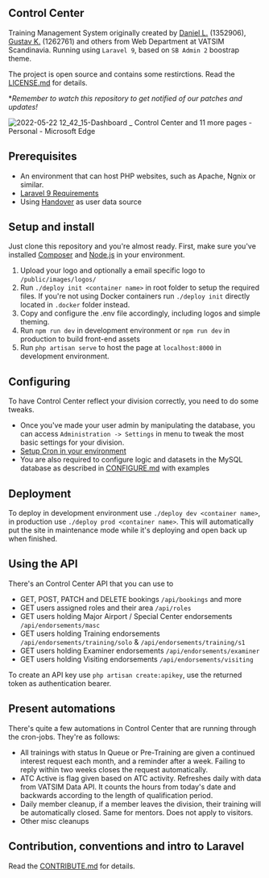 ## Control Center
Training Management System originally created by [Daniel L.](https://github.com/blt950) (1352906), [Gustav K.](https://github.com/gustavkauman) (1262761) and others from Web Department at VATSIM Scandinavia. Running using `Laravel 9`, based on `SB Admin 2` boostrap theme.

The project is open source and contains some restirctions. Read the [LICENSE.md](LICENSE.md) for details.

**Remember to watch this repository to get notified of our patches and updates!*

![2022-05-22 12_42_15-Dashboard _ Control Center and 11 more pages - Personal - Microsoft​ Edge](https://user-images.githubusercontent.com/2505044/169692486-50ca8cb6-54a4-41a7-a18d-13a329234d30.png)


## Prerequisites
- An environment that can host PHP websites, such as Apache, Ngnix or similar.
- [Laravel 9 Requirements](https://laravel.com/docs/9.x/deployment#server-requirements)
- Using [Handover](https://github.com/Vatsim-Scandinavia/handover) as user data source

## Setup and install
Just clone this repository and you're almost ready. First, make sure you've installed [Composer](https://getcomposer.org) and [Node.js](https://nodejs.org/en/) in your environment.

1. Upload your logo and optionally a email specific logo to `/public/images/logos/`
2. Run `./deploy init <container name>` in root folder to setup the required files. If you're not using Docker containers run `./deploy init` directly located in `.docker` folder instead.
3. Copy and configure the .env file accordingly, including logos and simple theming.
4. Run `npm run dev` in development environment or `npm run dev` in production to build front-end assets
5. Run `php artisan serve` to host the page at `localhost:8000` in development environment.

## Configuring
To have Control Center reflect your division correctly, you need to do some tweaks.
- Once you've made your user admin by manipulating the database, you can access `Administration -> Settings` in menu to tweak the most basic settings for your division.
- [Setup Cron in your environment](https://laravel.com/docs/9.x/scheduling#running-the-scheduler)
- You are also required to configure logic and datasets in the MySQL database as described in [CONFIGURE.md](CONFIGURE.md) with examples

## Deployment

To deploy in development environment use `./deploy dev <container name>`, in production use `./deploy prod <container name>`. This will automatically put the site in maintenance mode while it's deploying and open back up when finished.

## Using the API
There's an Control Center API that you can use to
- GET, POST, PATCH and DELETE bookings `/api/bookings` and more
- GET users assigned roles and their area `/api/roles`
- GET users holding Major Airport / Special Center endorsements `/api/endorsements/masc`
- GET users holding Training endorsements `/api/endorsements/training/solo` & `/api/endorsements/training/s1`
- GET users holding Examiner endorsements `/api/endorsements/examiner`
- GET users holding Visiting endorsements `/api/endorsements/visiting`

To create an API key use `php artisan create:apikey`, use the returned token as authentication bearer.

## Present automations
There's quite a few automations in Control Center that are running through the cron-jobs. They're as follows:
- All trainings with status In Queue or Pre-Training are given a continued interest request each month, and a reminder after a week. Failing to reply within two weeks closes the request automatically.
- ATC Active is flag given based on ATC activity. Refreshes daily with data from VATSIM Data API. It counts the hours from today's date and backwards according to the length of qualification period.
- Daily member cleanup, if a member leaves the division, their training will be automatically closed. Same for mentors. Does not apply to visitors.
- Other misc cleanups

## Contribution, conventions and intro to Laravel
Read the [CONTRIBUTE.md](CONTRIBUTE.md) for details.
